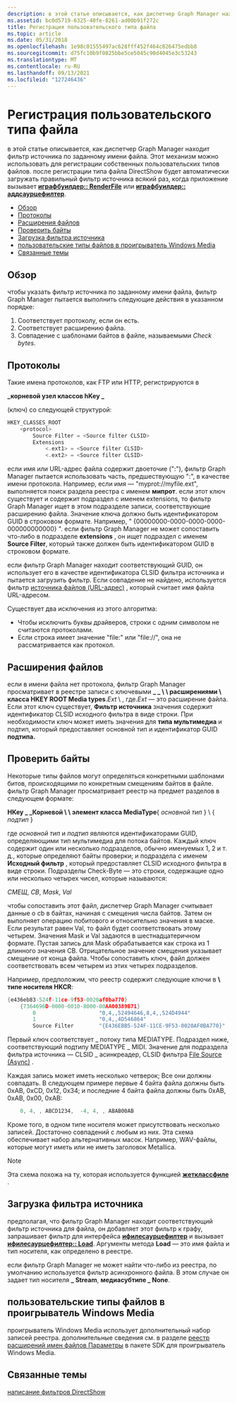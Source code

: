 ```yaml
---
description: в этой статье описывается, как диспетчер Graph Manager находит фильтр источника по заданному имени файла.
ms.assetid: bc0d5719-6325-40fe-8261-ad00b91f272c
title: Регистрация пользовательского типа файла
ms.topic: article
ms.date: 05/31/2018
ms.openlocfilehash: 1e98c01555497ac628fff452f464c826475edbb8
ms.sourcegitcommit: d75fc10b9f0825bbe5ce5045c90d4045e3c53243
ms.translationtype: MT
ms.contentlocale: ru-RU
ms.lasthandoff: 09/13/2021
ms.locfileid: "127246436"
---
```

# <a name="registering-a-custom-file-type"></a>Регистрация пользовательского типа файла

в этой статье описывается, как диспетчер Graph Manager находит фильтр источника по заданному имени файла. Этот механизм можно использовать для регистрации собственных пользовательских типов файлов. после регистрации типа файла DirectShow будет автоматически загружать правильный фильтр источника всякий раз, когда приложение вызывает [**играфбуилдер:: RenderFile**](/windows/desktop/api/Strmif/nf-strmif-igraphbuilder-renderfile) или [**играфбуилдер:: аддсаурцефилтер**](/windows/desktop/api/Strmif/nf-strmif-igraphbuilder-addsourcefilter).

-   [Обзор](#overview)
-   [Протоколы](#protocols)
-   [Расширения файлов](#file-extensions)
-   [Проверить байты](#check-bytes)
-   [Загрузка фильтра источника](#loading-the-source-filter)
-   [пользовательские типы файлов в проигрыватель Windows Media](#custom-file-types-in-windows-media-player)
-   [Связанные темы](#related-topics)

## <a name="overview"></a>Обзор

чтобы указать фильтр источника по заданному имени файла, фильтр Graph Manager пытается выполнить следующие действия в указанном порядке:

1.  Соответствует протоколу, если он есть.
2.  Соответствует расширению файла.
3.  Совпадение с шаблонами байтов в файле, называемыми *Check bytes*.

## <a name="protocols"></a>Протоколы

Такие имена протоколов, как FTP или HTTP, регистрируются в

**\_корневой узел классов hKey \_**

(ключ) со следующей структурой:


```C++
HKEY_CLASSES_ROOT
    <protocol>
        Source Filter = <Source filter CLSID>
        Extensions
            <.ext1> = <Source filter CLSID>
            <.ext2> = <Source filter CLSID>
```



если имя или URL-адрес файла содержит двоеточие (":"), фильтр Graph Manager пытается использовать часть, предшествующую ":", в качестве имени протокола. Например, если имя — "myprot://myfile.ext", выполняется поиск раздела реестра с именем **мипрот**. если этот ключ существует и содержит подраздел с именем extensions, то фильтр Graph Manager ищет в этом подразделе записи, соответствующие расширению файла. Значение ключа должно быть идентификатором GUID в строковом формате. Например, " {00000000-0000-0000-0000-000000000000} ". если фильтр Graph Manager не может сопоставить что-либо в подразделе **extensions** , он ищет подраздел с именем **Source Filter**, который также должен быть идентификатором GUID в строковом формате.

если фильтр Graph Manager находит соответствующий GUID, он использует его в качестве идентификатора CLSID фильтра источника и пытается загрузить фильтр. Если совпадение не найдено, используется фильтр [источника файлов (URL-адрес)](file-source--url--filter.md) , который считает имя файла URL-адресом.

Существует два исключения из этого алгоритма:

-   Чтобы исключить буквы драйверов, строки с одним символом не считаются протоколами.
-   Если строка имеет значение "file:" или "file://", она не рассматривается как протокол.

## <a name="file-extensions"></a>Расширения файлов

если в имени файла нет протокола, фильтр Graph Manager просматривает в реестре записи с ключевыми **\_ \_ \\ \\ расширениями \\ класса HKEY ROOT Media types**.*Ext* \\ , где.*Ext* — это расширение файла. Если этот ключ существует, **Фильтр источника** значения содержит идентификатор CLSID исходного фильтра в виде строки. При необходимости ключ может иметь значения для **типа мультимедиа** и подтип, который предоставляет основной тип и идентификатор GUID **подтипа.**

## <a name="check-bytes"></a>Проверить байты

Некоторые типы файлов могут определяться конкретными шаблонами битов, происходящими по конкретным смещениям байтов в файле. фильтр Graph Manager просматривает реестр на предмет разделов в следующем формате:

**HKey \_ \_Корневой \\ \\ элемент класса MediaType**{ *основной тип* } \\ { *подтип* }

где *основной тип* и *подтип* являются идентификаторами GUID, определяющими тип мультимедиа для потока байтов. Каждый ключ содержит один или несколько подразделов, обычно именуемых 1, 2 и т. д., которые определяют байты проверки; и подраздела с именем **Исходный фильтр** , который предоставляет CLSID исходного фильтра в виде строки. Подразделы Check-Byte — это строки, содержащие одно или несколько четырех чисел, которые называются:

*СМЕЩ*, *CB*, *Mask*, *Val*

чтобы сопоставить этот файл, диспетчер Graph Manager считывает данные о cb в байтах, начиная с смещения числа байтов. Затем он выполняет операцию побитового и относительно значения в маске. Если результат равен Val, то файл будет соответствовать этому четырем. Значения Mask и Val задаются в шестнадцатеричном формате. Пустая запись для Mask обрабатывается как строка из 1 длинного значения CB. Отрицательное значение смещения указывает смещение от конца файла. Чтобы сопоставить ключ, файл должен соответствовать всем четырем из этих четырех подразделов.

Например, предположим, что реестр содержит следующие ключи в **\\ типе носителя HKCR**:


```C++
{e436eb83-524f-11ce-9f53-0020af0ba770}
    {7364696D-0000-0010-8000-00AA00389B71}
        0                    "0,4,,52494646,8,4,,524D4944"
        1                    "0,4,,4D546864"
        Source Filter        "{E436EBB5-524F-11CE-9F53-0020AF0BA770}"
```



Первый ключ соответствует \_ потоку типа MEDIATYPE. Подраздел ниже, соответствующий подтипу MEDIATYPE \_ MIDI. Значение для подраздела фильтра источника — CLSID \_ асинкреадер, CLSID фильтра [File Source (Async)](file-source--async--filter.md) .

Каждая запись может иметь несколько четверок; Все они должны совпадать. В следующем примере первые 4 байта файла должны быть 0xAB, 0xCD, 0x12, 0x34; и последние 4 байта файла должны быть 0xAB, 0xAB, 0x00, 0xAB:


```C++
    0, 4, , ABCD1234,  -4, 4, , ABAB00AB 
```



Кроме того, в одном типе носителя может присутствовать несколько записей. Достаточно совпадений с любым из них. Эта схема обеспечивает набор альтернативных масок. Например, WAV-файлы, которые могут иметь или не иметь заголовок Metallica.

> [!Note]  
> Эта схема похожа на ту, которая используется функцией [**жетклассфиле**](/windows/win32/api/objbase/nf-objbase-getclassfile) .

 

## <a name="loading-the-source-filter"></a>Загрузка фильтра источника

предполагая, что фильтр Graph Manager находит соответствующий фильтр источника для файла, он добавляет этот фильтр к графу, запрашивает фильтр для интерфейса [**ифилесаурцефилтер**](/windows/desktop/api/Strmif/nn-strmif-ifilesourcefilter) и вызывает [**ифилесаурцефилтер:: Load**](/windows/desktop/api/Strmif/nf-strmif-ifilesourcefilter-load). Аргументы метода **Load** — это имя файла и тип носителя, как определено в реестре.

если фильтр Graph Manager не может найти что-либо из реестра, по умолчанию используется фильтр асинхронного файла. В этом случае он задает тип носителя **\_ Stream**, **медиасубтипе \_ None**.

## <a name="custom-file-types-in-windows-media-player"></a>пользовательские типы файлов в проигрыватель Windows Media

проигрыватель Windows Media использует дополнительный набор записей реестра. дополнительные сведения см. в разделе [реестр расширений имен файлов Параметры](../wmp/file-name-extension-registry-settings.md) в пакете SDK для проигрыватель Windows Media.

## <a name="related-topics"></a>Связанные темы

<dl> <dt>

[написание фильтров DirectShow](writing-directshow-filters.md)
</dt> </dl>

 

 
